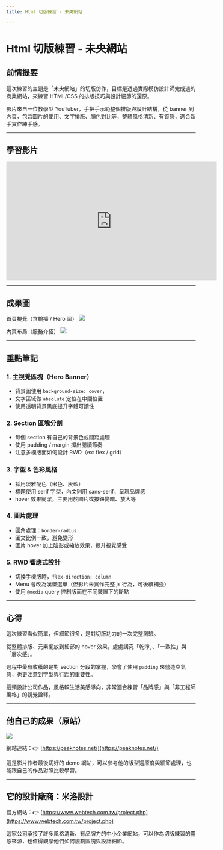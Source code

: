 ```yaml
---
title: Html 切版練習 - 未央網站

---
```


# Html 切版練習 - 未央網站

## 前情提要

這次練習的主題是「未央網站」的切版仿作，目標是透過實際模仿設計師完成過的商業網站，來練習 HTML/CSS 的排版技巧與設計細節的還原。

影片來自一位教學型 YouTuber，手把手示範整個排版與設計結構，從 banner 到內頁，包含圖片的使用、文字排版、顏色對比等，整體風格清新、有質感，適合新手實作練手感。

---

## 學習影片

<iframe width="560" height="315" src="https://www.youtube.com/embed/8u-nhouM9cw" title="YouTube video player" frameborder="0" allow="accelerometer; autoplay; clipboard-write; encrypted-media; gyroscope; picture-in-picture; web-share" allowfullscreen></iframe>

---

## 成果圖

首頁視覺（含輪播 / Hero 圖）
![](https://i.imgur.com/bgARRvS.png)

內頁布局（服務介紹）
![](https://i.imgur.com/2bF7i6G.png)

---

## 重點筆記

### 1. 主視覺區塊（Hero Banner）

* 背景圖使用 `background-size: cover;`
* 文字區域做 `absolute` 定位在中間位置
* 使用透明背景黑底提升字體可讀性

### 2. Section 區塊分割

* 每個 section 有自己的背景色或間距處理
* 使用 padding / margin 撐出閱讀節奏
* 注意多欄版面如何設計 RWD（ex: flex / grid）

### 3. 字型 & 色彩風格

* 採用淡雅配色（米色、灰藍）
* 標題使用 serif 字型，內文則用 sans-serif，呈現品牌感
* hover 效果簡潔，主要用於圖片或按鈕變暗、放大等

### 4. 圖片處理

* 圓角處理：`border-radius`
* 圖文比例一致，避免變形
* 圖片 hover 加上陰影或縮放效果，提升視覺感受

### 5. RWD 響應式設計

* 切換手機版時，`flex-direction: column`
* Menu 會改為漢堡選單（但影片未實作完整 js 行為，可後續補強）
* 使用 `@media` query 控制版面在不同裝置下的斷點

---

## 心得

這次練習看似簡單，但細節很多，是對切版功力的一次完整測驗。

從整體排版、元素擺放到細部的 hover 效果，處處講究「乾淨」、「一致性」與「層次感」。

過程中最有收穫的是對 section 分段的掌握，學會了使用 `padding` 來營造空氣感，也更注意到字型與行距的重要性。

這類設計公司作品，風格較生活美感導向，非常適合練習「品牌感」與「非工程師風格」的視覺詮釋。

---

## 他自己的成果（原站）

![](https://i.imgur.com/ELCrs2s.png)

網站連結：👉 [https://peaknotes.net/](https://peaknotes.net/)

這是影片作者最後切好的 demo 網站，可以參考他的版型還原度與細節處理，也能跟自己的作品對照比較學習。

---

## 它的設計廠商：米洛設計

官方網站：👉 [https://www.webtech.com.tw/project.php](https://www.webtech.com.tw/project.php)

這家公司承接了許多風格清新、有品牌力的中小企業網站，可以作為切版練習的靈感來源，也值得觀摩他們如何規劃區塊與設計細節。

